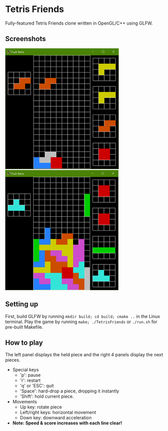 # Tetris Friends

Fully-featured Tetris Friends clone written in OpenGL/C++ using GLFW.

## Screenshots

![Alt text](screenshots/8.png?raw=true "Screenshot 1") &nbsp; &nbsp; &nbsp; ![Alt text](screenshots/9.png?raw=true "Screenshot 2")

## Setting up

First, build GLFW by running ```mkdir build; cd build; cmake ..``` in the Linux terminal. Play the game by running ```make; ./TetrisFriends``` or ```./run.sh``` for pre-built Makefile.

## How to play
The left panel displays the held piece and the right 4 panels display the next pieces.
- Special keys
  - 'p': pause
  - 'r': restart
  - 'q' or 'ESC': quit
  - 'Space': hard-drop a piece, dropping it instantly
  - 'Shift': hold current piece.
- Movements
  - Up key: rotate piece
  - Left/right keys: horizontal movement
  - Down key: downward acceleration
- **Note: Speed & score increases with each line clear!**
